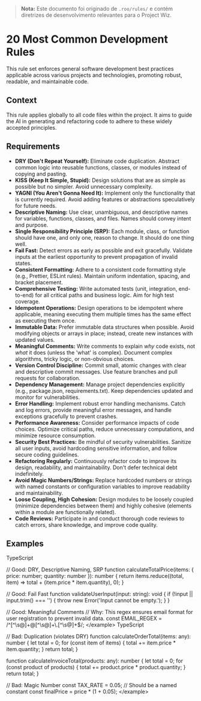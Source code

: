 > **Nota:** Este documento foi originado de `.roo/rules/` e contém diretrizes de desenvolvimento relevantes para o Project Wiz.

# **20 Most Common Development Rules**

This rule set enforces general software development best practices applicable across various projects and technologies, promoting robust, readable, and maintainable code.

## **Context**

This rule applies globally to all code files within the project. It aims to guide the AI in generating and refactoring code to adhere to these widely accepted principles.

## **Requirements**

* **DRY (Don't Repeat Yourself):** Eliminate code duplication. Abstract common logic into reusable functions, classes, or modules instead of copying and pasting.
* **KISS (Keep It Simple, Stupid):** Design solutions that are as simple as possible but no simpler. Avoid unnecessary complexity.
* **YAGNI (You Aren't Gonna Need It):** Implement only the functionality that is currently required. Avoid adding features or abstractions speculatively for future needs.
* **Descriptive Naming:** Use clear, unambiguous, and descriptive names for variables, functions, classes, and files. Names should convey intent and purpose.
* **Single Responsibility Principle (SRP):** Each module, class, or function should have one, and only one, reason to change. It should do one thing well.
* **Fail Fast:** Detect errors as early as possible and exit gracefully. Validate inputs at the earliest opportunity to prevent propagation of invalid states.
* **Consistent Formatting:** Adhere to a consistent code formatting style (e.g., Prettier, ESLint rules). Maintain uniform indentation, spacing, and bracket placement.
* **Comprehensive Testing:** Write automated tests (unit, integration, end-to-end) for all critical paths and business logic. Aim for high test coverage.
* **Idempotent Operations:** Design operations to be idempotent where applicable, meaning executing them multiple times has the same effect as executing them once.
* **Immutable Data:** Prefer immutable data structures when possible. Avoid modifying objects or arrays in place; instead, create new instances with updated values.
* **Meaningful Comments:** Write comments to explain *why* code exists, not *what* it does (unless the 'what' is complex). Document complex algorithms, tricky logic, or non-obvious choices.
* **Version Control Discipline:** Commit small, atomic changes with clear and descriptive commit messages. Use feature branches and pull requests for collaboration.
* **Dependency Management:** Manage project dependencies explicitly (e.g., package.json, requirements.txt). Keep dependencies updated and monitor for vulnerabilities.
* **Error Handling:** Implement robust error handling mechanisms. Catch and log errors, provide meaningful error messages, and handle exceptions gracefully to prevent crashes.
* **Performance Awareness:** Consider performance impacts of code choices. Optimize critical paths, reduce unnecessary computations, and minimize resource consumption.
* **Security Best Practices:** Be mindful of security vulnerabilities. Sanitize all user inputs, avoid hardcoding sensitive information, and follow secure coding guidelines.
* **Refactoring Regularly:** Continuously refactor code to improve its design, readability, and maintainability. Don't defer technical debt indefinitely.
* **Avoid Magic Numbers/Strings:** Replace hardcoded numbers or strings with named constants or configuration variables to improve readability and maintainability.
* **Loose Coupling, High Cohesion:** Design modules to be loosely coupled (minimize dependencies between them) and highly cohesive (elements within a module are functionally related).
* **Code Reviews:** Participate in and conduct thorough code reviews to catch errors, share knowledge, and improve code quality.

## **Examples**

<example type="valid">
TypeScript

// Good: DRY, Descriptive Naming, SRP
function calculateTotalPrice(items: { price: number; quantity: number }): number {
  return items.reduce((total, item) => total + (item.price * item.quantity), 0);
}

// Good: Fail Fast
function validateUserInput(input: string): void {
  if (!input || input.trim() === '') {
    throw new Error('Input cannot be empty.');
  }
}

// Good: Meaningful Comments
// Why: This regex ensures email format for user registration to prevent invalid data.
const EMAIL_REGEX = /^\[^\\s@\]+@\[^\\s@\]+\\.\[^\\s@\]+$/;
</example\>
<example type="invalid">
TypeScript

// Bad: Duplication (violates DRY)
function calculateOrderTotal(items: any): number {
  let total = 0;
  for (const item of items) {
    total += item.price * item.quantity;
  }
  return total;
}

function calculateInvoiceTotal(products: any): number {
  let total = 0;
  for (const product of products) {
    total += product.price * product.quantity;
  }
  return total;
}

// Bad: Magic Number
const TAX_RATE = 0.05; // Should be a named constant
const finalPrice = price * (1 + 0.05);
</example\>
